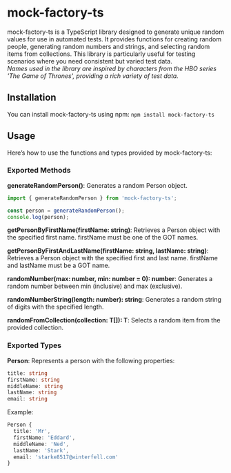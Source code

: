 # mock-factory-ts
mock-factory-ts is a TypeScript library designed to generate unique random values for use in automated tests. It provides functions for creating random people, generating random numbers and strings, and selecting random items from collections. This library is particularly useful for testing scenarios where you need consistent but varied test data.  
*Names used in the library are inspired by characters from the HBO series 'The Game of Thrones', providing a rich variety of test data.*

## Installation
You can install mock-factory-ts using npm:
`npm install mock-factory-ts`

## Usage
Here’s how to use the functions and types provided by mock-factory-ts:

### Exported Methods
**generateRandomPerson()**: Generates a random Person object.

```typescript
import { generateRandomPerson } from 'mock-factory-ts';

const person = generateRandomPerson();
console.log(person);
```

**getPersonByFirstName(firstName: string)**: Retrieves a Person object with the specified first name. firstName must be one of the GOT names.

**getPersonByFirstAndLastName(firstName: string, lastName: string)**: Retrieves a Person object with the specified first and last name. firstName and lastName must be a GOT name.

**randomNumber(max: number, min: number = 0): number**: Generates a random number between min (inclusive) and max (exclusive).

**randomNumberString(length: number): string**: Generates a random string of digits with the specified length.

**randomFromCollection<T>(collection: T[]): T**: Selects a random item from the provided collection.

### Exported Types
**Person**: Represents a person with the following properties:
```typescript
title: string
firstName: string
middleName: string
lastName: string
email: string
```
Example:
```typescript
Person {
  title: 'Mr',
  firstName: 'Eddard',
  middleName: 'Ned',
  lastName: 'Stark',
  email: 'starke8517@winterfell.com'
}
```

